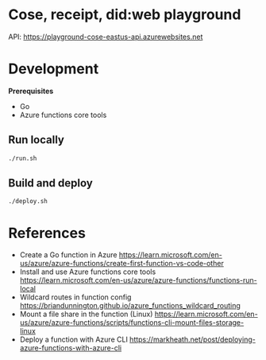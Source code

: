 Cose, receipt, did:web playground
=================================

API: https://playground-cose-eastus-api.azurewebsites.net

# Development

**Prerequisites**

* Go
* Azure functions core tools

## Run locally

```sh
./run.sh
```

## Build and deploy

```
./deploy.sh
```

# References

- Create a Go function in Azure https://learn.microsoft.com/en-us/azure/azure-functions/create-first-function-vs-code-other
- Install and use Azure functions core tools https://learn.microsoft.com/en-us/azure/azure-functions/functions-run-local
- Wildcard routes in function config https://briandunnington.github.io/azure_functions_wildcard_routing
- Mount a file share in the function (Linux) https://learn.microsoft.com/en-us/azure/azure-functions/scripts/functions-cli-mount-files-storage-linux
- Deploy a function with Azure CLI https://markheath.net/post/deploying-azure-functions-with-azure-cli 